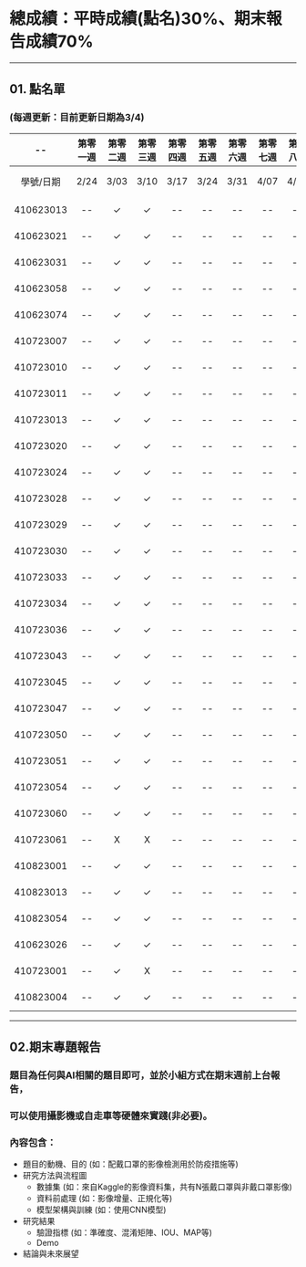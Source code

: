 # 總成績：平時成績(點名)30%、期末報告成績70%
-----
## 01. 點名單
### (每週更新：目前更新日期為**3/4**)

| -- | 第零一週 | 第零二週 | 第零三週 | 第零四週 | 第零五週 | 第零六週 | 第零七週 | 第零八週 | 第零九週 | 第零十週 | 第十一週 | 第十二週 | 第十三週 | 第十四週 | 第十五週 | 第十六週 | 第十七週 | -- | 
| :----: | :----: | :----: | :----: | :----: | :----: | :----: | :----: | :----: | :----: | :----: | :----: | :----: | :----: | :----: | :----: | :----: | :----: | :----: | 
| 學號/日期 | 2/24 | 3/03 | 3/10 | 3/17 | 3/24 | 3/31 | 4/07 | 4/14 | 4/21 | 4/28 | 5/05 | 5/12 | 5/19 | 5/26 | 6/02 | 6/09 | 6/16	| 總計 | 
| 410623013	| --	| ✓	| ✓ | -- | -- | -- | -- | -- | -- | -- | -- | -- | -- | -- | -- | -- | -- | -- |														
| 410623021	| --	| ✓	| ✓ | -- | -- | -- | -- | -- | -- | -- | -- | -- | -- | -- | -- | -- | -- | -- |															
| 410623031	| --	| ✓	| ✓ | -- | -- | -- | -- | -- | -- | -- | -- | -- | -- | -- | -- | -- | -- | -- |	
| 410623058	| --	| ✓	| ✓ | -- | -- | -- | -- | -- | -- | -- | -- | -- | -- | -- | -- | -- | -- | -- |	
| 410623074	| --	| ✓	| ✓ | -- | -- | -- | -- | -- | -- | -- | -- | -- | -- | -- | -- | -- | -- | -- |	
| 410723007	| --	| ✓	| ✓ | -- | -- | -- | -- | -- | -- | -- | -- | -- | -- | -- | -- | -- | -- | -- |	
| 410723010	| --	| ✓	| ✓ | -- | -- | -- | -- | -- | -- | -- | -- | -- | -- | -- | -- | -- | -- | -- |	
| 410723011	| --	| ✓	| ✓ | -- | -- | -- | -- | -- | -- | -- | -- | -- | -- | -- | -- | -- | -- | -- |	
| 410723013	| --	| ✓	| ✓ | -- | -- | -- | -- | -- | -- | -- | -- | -- | -- | -- | -- | -- | -- | -- |	
| 410723020	| --	| ✓	| ✓ | -- | -- | -- | -- | -- | -- | -- | -- | -- | -- | -- | -- | -- | -- | -- |	
| 410723024	| --	| ✓	| ✓ | -- | -- | -- | -- | -- | -- | -- | -- | -- | -- | -- | -- | -- | -- | -- |	
| 410723028	| --	| ✓	| ✓ | -- | -- | -- | -- | -- | -- | -- | -- | -- | -- | -- | -- | -- | -- | -- |	
| 410723029	| --	| ✓	| ✓ | -- | -- | -- | -- | -- | -- | -- | -- | -- | -- | -- | -- | -- | -- | -- |	
| 410723030	| --	| ✓	| ✓ | -- | -- | -- | -- | -- | -- | -- | -- | -- | -- | -- | -- | -- | -- | -- |	
| 410723033	| --	| ✓	| ✓ | -- | -- | -- | -- | -- | -- | -- | -- | -- | -- | -- | -- | -- | -- | -- |	
| 410723034	| --	| ✓	| ✓ | -- | -- | -- | -- | -- | -- | -- | -- | -- | -- | -- | -- | -- | -- | -- |	
| 410723036	| --	| ✓	| ✓ | -- | -- | -- | -- | -- | -- | -- | -- | -- | -- | -- | -- | -- | -- | -- |	
| 410723043	| --	| ✓	| ✓ | -- | -- | -- | -- | -- | -- | -- | -- | -- | -- | -- | -- | -- | -- | -- |	
| 410723045	| --	| ✓	| ✓ | -- | -- | -- | -- | -- | -- | -- | -- | -- | -- | -- | -- | -- | -- | -- |	
| 410723047	| --	| ✓	| ✓ | -- | -- | -- | -- | -- | -- | -- | -- | -- | -- | -- | -- | -- | -- | -- |	
| 410723050	| --	| ✓	| ✓ | -- | -- | -- | -- | -- | -- | -- | -- | -- | -- | -- | -- | -- | -- | -- |	
| 410723051	| --	| ✓	| ✓ | -- | -- | -- | -- | -- | -- | -- | -- | -- | -- | -- | -- | -- | -- | -- |	
| 410723054	| --	| ✓	| ✓ | -- | -- | -- | -- | -- | -- | -- | -- | -- | -- | -- | -- | -- | -- | -- |	
| 410723060	| --	| ✓	| ✓ | -- | -- | -- | -- | -- | -- | -- | -- | -- | -- | -- | -- | -- | -- | -- |	
| 410723061	| --	| X	| X | -- | -- | -- | -- | -- | -- | -- | -- | -- | -- | -- | -- | -- | -- | -- |	
| 410823001	| --	| ✓	| ✓ | -- | -- | -- | -- | -- | -- | -- | -- | -- | -- | -- | -- | -- | -- | -- |															
| 410823013	| --	| ✓	| ✓ | -- | -- | -- | -- | -- | -- | -- | -- | -- | -- | -- | -- | -- | -- | -- |															
| 410823054	| --	| ✓	| ✓ | -- | -- | -- | -- | -- | -- | -- | -- | -- | -- | -- | -- | -- | -- | -- |															
| 410623026	| --	| ✓	| ✓ | -- | -- | -- | -- | -- | -- | -- | -- | -- | -- | -- | -- | -- | -- | -- |															
| 410723001	| --	| ✓	| X | -- | -- | -- | -- | -- | -- | -- | -- | -- | -- | -- | -- | -- | -- | -- |															
| 410823004	| --	| ✓	| ✓ | -- | -- | -- | -- | -- | -- | -- | -- | -- | -- | -- | -- | -- | -- | -- |	

-----

## 02.期末專題報告
### 題目為任何與AI相關的題目即可，並於小組方式在期末週前上台報告，
### 可以使用攝影機或自走車等硬體來實踐(非必要)。
### 內容包含：
* 題目的動機、目的 (如：配戴口罩的影像檢測用於防疫措施等)
* 研究方法與流程圖
  - 數據集 (如：來自Kaggle的影像資料集，共有N張戴口罩與非戴口罩影像)
  - 資料前處理 (如：影像增量、正規化等)
  - 模型架構與訓練 (如：使用CNN模型)
* 研究結果
  - 驗證指標 (如：準確度、混淆矩陣、IOU、MAP等)
  - Demo
* 結論與未來展望
